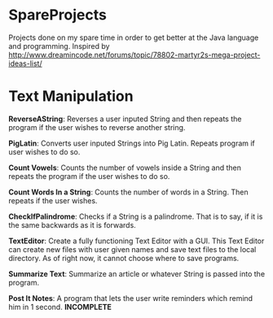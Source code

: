 # SpareProjects

Projects done on my spare time in order to get better at the Java language and programming. 
Inspired by 
http://www.dreamincode.net/forums/topic/78802-martyr2s-mega-project-ideas-list/

# Text Manipulation

**ReverseAString**:
Reverses a user inputed String and then repeats the program if the user wishes to reverse another string.

**PigLatin**:
Converts user inputed Strings into Pig Latin. Repeats program if user wishes to do so.

**Count Vowels**:
Counts the number of vowels inside a String and then repeats the program if the user wishes to do so.

**Count Words In a String**:
Counts the number of words in a String. Then repeats if the user wishes.

**CheckIfPalindrome**:
Checks if a String is a palindrome. That is to say, if it is the same backwards as it is forwards.

**TextEditor**:
Create a fully functioning Text Editor with a GUI. This Text Editor can create new files with user given names
and save text files to the local directory. As of right now, it cannot choose where to save programs.

**Summarize Text**:
Summarize an article or whatever String is passed into the program.

**Post It Notes**:
A program that lets the user write reminders which remind him in 1 second. **INCOMPLETE**
